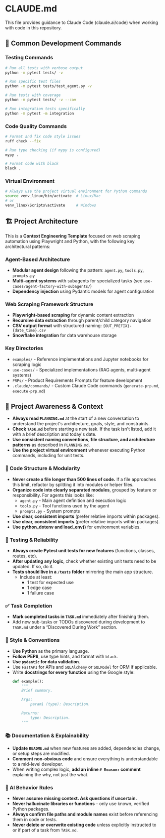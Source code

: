 # CLAUDE.md

This file provides guidance to Claude Code (claude.ai/code) when working with code in this repository.

## 🧮 Common Development Commands

### Testing Commands
```bash
# Run all tests with verbose output
python -m pytest tests/ -v

# Run specific test files
python -m pytest tests/test_agent.py -v

# Run tests with coverage
python -m pytest tests/ -v --cov

# Run integration tests specifically
python -m pytest -m integration
```

### Code Quality Commands  
```bash
# Format and fix code style issues
ruff check --fix

# Run type checking (if mypy is configured)
mypy .

# Format code with black
black .
```

### Virtual Environment
```bash
# Always use the project virtual environment for Python commands
source venv_linux/bin/activate  # Linux/Mac
# or
venv_linux\Scripts\activate     # Windows
```

## 🏗️ Project Architecture

This is a **Context Engineering Template** focused on web scraping automation using Playwright and Python, with the following key architectural patterns:

### Agent-Based Architecture
- **Modular agent design** following the pattern: `agent.py`, `tools.py`, `prompts.py`
- **Multi-agent systems** with subagents for specialized tasks (see `use-cases/agent-factory-with-subagents/`)
- **Dependency injection** using Pydantic models for agent configuration

### Web Scraping Framework Structure
- **Playwright-based scraping** for dynamic content extraction
- **Recursive data extraction** through parent/child category navigation  
- **CSV output format** with structured naming: `{OUT_PREFIX}-{date_time}.csv`
- **Snowflake integration** for data warehouse storage

### Key Directories
- `examples/` - Reference implementations and Jupyter notebooks for scraping logic
- `use-cases/` - Specialized implementations (RAG agents, multi-agent systems)
- `PRPs/` - Product Requirements Prompts for feature development
- `.claude/commands/` - Custom Claude Code commands (`generate-prp.md`, `execute-prp.md`)

## 🔄 Project Awareness & Context
- **Always read `PLANNING.md`** at the start of a new conversation to understand the project's architecture, goals, style, and constraints.
- **Check `TASK.md`** before starting a new task. If the task isn't listed, add it with a brief description and today's date.
- **Use consistent naming conventions, file structure, and architecture patterns** as described in `PLANNING.md`.
- **Use the project virtual environment** whenever executing Python commands, including for unit tests.

### 🧱 Code Structure & Modularity
- **Never create a file longer than 500 lines of code.** If a file approaches this limit, refactor by splitting it into modules or helper files.
- **Organize code into clearly separated modules**, grouped by feature or responsibility.
  For agents this looks like:
    - `agent.py` - Main agent definition and execution logic 
    - `tools.py` - Tool functions used by the agent 
    - `prompts.py` - System prompts
- **Use clear, consistent imports** (prefer relative imports within packages).
- **Use clear, consistent imports** (prefer relative imports within packages).
- **Use python_dotenv and load_env()** for environment variables.

### 🧪 Testing & Reliability
- **Always create Pytest unit tests for new features** (functions, classes, routes, etc).
- **After updating any logic**, check whether existing unit tests need to be updated. If so, do it.
- **Tests should live in a `/tests` folder** mirroring the main app structure.
  - Include at least:
    - 1 test for expected use
    - 1 edge case
    - 1 failure case

### ✅ Task Completion
- **Mark completed tasks in `TASK.md`** immediately after finishing them.
- Add new sub-tasks or TODOs discovered during development to `TASK.md` under a “Discovered During Work” section.

### 📎 Style & Conventions
- **Use Python** as the primary language.
- **Follow PEP8**, use type hints, and format with `black`.
- **Use `pydantic` for data validation**.
- Use `FastAPI` for APIs and `SQLAlchemy` or `SQLModel` for ORM if applicable.
- Write **docstrings for every function** using the Google style:
  ```python
  def example():
      """
      Brief summary.

      Args:
          param1 (type): Description.

      Returns:
          type: Description.
      """
  ```

### 📚 Documentation & Explainability
- **Update `README.md`** when new features are added, dependencies change, or setup steps are modified.
- **Comment non-obvious code** and ensure everything is understandable to a mid-level developer.
- When writing complex logic, **add an inline `# Reason:` comment** explaining the why, not just the what.

### 🧠 AI Behavior Rules
- **Never assume missing context. Ask questions if uncertain.**
- **Never hallucinate libraries or functions** – only use known, verified Python packages.
- **Always confirm file paths and module names** exist before referencing them in code or tests.
- **Never delete or overwrite existing code** unless explicitly instructed to or if part of a task from `TASK.md`.